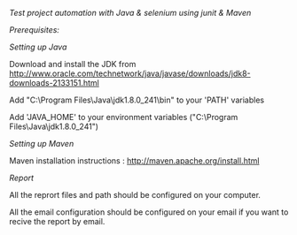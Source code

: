 
*Test project automation with Java & selenium using junit & Maven*

*Prerequisites:*

*Setting up Java*

Download and install the JDK from http://www.oracle.com/technetwork/java/javase/downloads/jdk8-downloads-2133151.html

Add "C:\Program Files\Java\jdk1.8.0_241\bin" to your 'PATH' variables

Add 'JAVA_HOME' to your environment variables ("C:\Program Files\Java\jdk1.8.0_241")

*Setting up Maven*

Maven installation instructions : http://maven.apache.org/install.html

*Report*

All the reprort files and path should be configured on your computer.

All the email configuration should be configured on your email if you want to recive the report by email.

